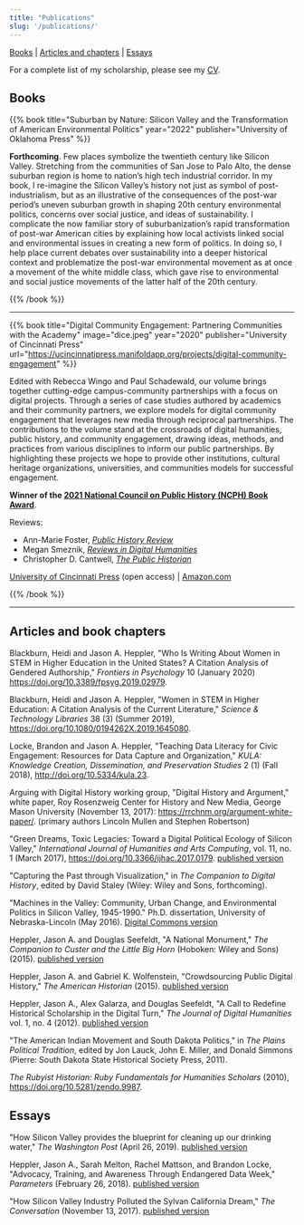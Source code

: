 ```yaml
---
title: "Publications"
slug: '/publications/'
---
```


[Books](#books-and-projects) | [Articles and chapters](#articles) | [Essays](#essays)

For a complete list of my scholarship, please see my [CV](https://jasonheppler.org/files/jah-cv.pdf).

<a name="books-and-projects"></a>

## Books

{{% book title="Suburban by Nature: Silicon Valley and the Transformation of American Environmental Politics" year="2022" publisher="University of Oklahoma Press" %}}

**Forthcoming**. Few places symbolize the twentieth century like Silicon Valley. Stretching from the communities of San Jose to Palo Alto, the dense suburban region is home to nation’s high tech industrial corridor. In my book, I re-imagine the Silicon Valley’s history not just as symbol of post-industrialism, but as an illustrative of the consequences of the post-war period’s uneven suburban growth in shaping 20th century environmental politics, concerns over social justice, and ideas of sustainability. I complicate the now familiar story of suburbanization’s rapid transformation of post-war American cities by explaining how local activists linked social and environmental issues in creating a new form of politics. In doing so, I help place current debates over sustainability into a deeper historical context and problematize the post-war environmental movement as at once a movement of the white middle class, which gave rise to environmental and social justice movements of the latter half of the 20th century.

{{% /book %}}

-------------------------------------------------------------------

{{% book title="Digital Community Engagement: Partnering Communities with the Academy" image="dice.jpeg" year="2020" publisher="University of Cincinnati Press" url="https://ucincinnatipress.manifoldapp.org/projects/digital-community-engagement" %}}

Edited with Rebecca Wingo and Paul Schadewald, our volume brings together cutting-edge campus-community partnerships with a focus on digital projects. Through a series of case studies authored by academics and their community partners, we explore models for digital community engagement that leverages new media through reciprocal partnerships. The contributions to the volume stand at the crossroads of digital humanities, public history, and community engagement, drawing ideas, methods, and practices from various disciplines to inform our public partnerships. By highlighting these projects we hope to provide other institutions, cultural heritage organizations, universities, and communities models for successful engagement.

**Winner of the [2021 National Council on Public History (NCPH) Book Award](https://ncph.org/about/awards/book-award/)**.

Reviews: 

- Ann-Marie Foster, *[Public History Review](https://epress.lib.uts.edu.au/journals/index.php/phrj/article/view/7427/7564)*
- Megan Smeznik, *[Reviews in Digital Humanities](https://reviewsindh.pubpub.org/pub/digital-community-engagement/release/2)*
- Christopher D. Cantwell, *[The Public Historian](https://online.ucpress.edu/tph/article-abstract/43/3/125/118047/Review-Digital-Community-Engagement-Partnering?redirectedFrom=fulltext)*

[University of Cincinnati Press](https://ucincinnatipress.manifoldapp.org/projects/digital-community-engagement) (open access) | [Amazon.com](https://www.amazon.com/Digital-Community-Engagement-Partnering-Communities/dp/1947602519/ref=sr_1_1?dchild=1&keywords=digital+community+engagement&qid=1607369554&sr=8-1)

{{% /book %}}

-------------------------------------------------------------------

<a name="articles"></a>

## Articles and book chapters

Blackburn, Heidi and Jason A. Heppler, "Who Is Writing About Women in STEM in Higher Education in the United States? A Citation Analysis of Gendered Authorship," *Frontiers in Psychology* 10 (January 2020) <https://doi.org/10.3389/fpsyg.2019.02979>.

Blackburn, Heidi and Jason A. Heppler, "Women in STEM in Higher Education: A Citation Analysis of the Current Literature," *Science & Technology Libraries* 38 (3) (Summer 2019), <https://doi.org/10.1080/0194262X.2019.1645080>.

Locke, Brandon and Jason A. Heppler, "Teaching Data Literacy for Civic Engagement: Resources for Data Capture and Organization," *KULA: Knowledge Creation, Dissemination, and Preservation Studies* 2 (1) (Fall 2018), <http://doi.org/10.5334/kula.23>.

Arguing with Digital History working group, "Digital History and Argument," white paper, Roy Rosenzweig Center for History and New Media, George Mason University (November 13, 2017): <https://rrchnm.org/argument-white-paper/>. (primary authors Lincoln Mullen and Stephen Robertson)

"Green Dreams, Toxic Legacies: Toward a Digital Political Ecology of Silicon Valley," *International Journal of Humanities and Arts Computing*, vol. 11, no. 1 (March 2017), <https://doi.org/10.3366/ijhac.2017.0179>. [published version](https://www.euppublishing.com/doi/full/10.3366/ijhac.2017.0179)

"Capturing the Past through Visualization," in *The Companion to Digital History*, edited by David Staley (Wiley: Wiley and Sons, forthcoming).

"Machines in the Valley: Community, Urban Change, and Environmental Politics in Silicon Valley, 1945-1990." Ph.D. dissertation, University of Nebraska-Lincoln (May 2016). [Digital Commons version](http://digitalcommons.unl.edu/historydiss/86/)

Heppler, Jason A. and Douglas Seefeldt, "A National Monument," *The Companion to Custer and the Little Big Horn* (Hoboken: Wiley and Sons) (2015). [published version](https://www.academia.edu/15865723/A_National_Monument)

Heppler, Jason A. and Gabriel K. Wolfenstein, "Crowdsourcing Public Digital History," *The American Historian* (2015). [published version](http://tah.oah.org/content/crowdsourcing-digital-public-history/)

Heppler, Jason A., Alex Galarza, and Douglas Seefeldt, "A Call to Redefine Historical Scholarship in the Digital Turn," *The Journal of Digital Humanities* vol. 1, no. 4 (2012). [published version](http://journalofdigitalhumanities.org/1-4/a-call-to-redefine-historical-scholarship-in-the-digital-turn/)

"The American Indian Movement and South Dakota Politics," in *The Plains Political Tradition*, edited by Jon Lauck, John E. Miller, and Donald Simmons (Pierre: South Dakota State Historical Society Press, 2011).

*The Rubyist Historian: Ruby Fundamentals for Humanities Scholars* (2010), <https://doi.org/10.5281/zendo.9987>.

<a name="essays"></a>

## Essays

"How Silicon Valley provides the blueprint for cleaning up our drinking water," *The Washington Post* (April 26, 2019). [published version](https://www.washingtonpost.com/outlook/2019/04/26/how-silicon-valley-provides-blueprint-cleaning-up-our-drinking-water/)

Heppler, Jason A., Sarah Melton, Rachel Mattson, and Brandon Locke, "Advocacy, Training, and Awareness Through Endangered Data Week," *Parameters* (February 26, 2018). [published version](http://parameters.ssrc.org/2018/03/advocacy-training-and-awareness-through-endangered-data-week/)

"How Silicon Valley Industry Polluted the Sylvan California Dream," *The Conversation* (November 13, 2017). [published version](https://theconversation.com/how-silicon-valley-industry-polluted-the-sylvan-california-dream-85810)
